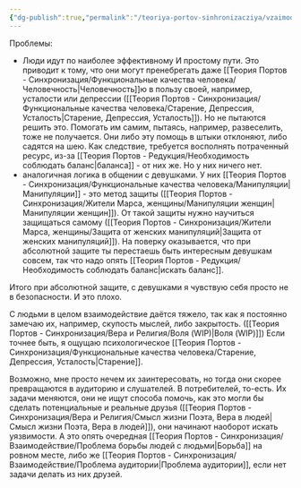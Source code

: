 ```yaml
---
{"dg-publish":true,"permalink":"/teoriya-portov-sinhronizacziya/vzaimodejstvie/vzaimootnosheniya-lyudej/"}
---
```


Проблемы:
- Люди идут по наиболее эффективному И простому пути. Это приводит к тому, что они могут пренебрегать даже [[Теория Портов - Синхронизация/Функциональные качества человека/Человечность\|Человечность]]ю в пользу своей, например, усталости или депрессии ([[Теория Портов - Синхронизация/Функциональные качества человека/Старение, Депрессия, Усталость\|Старение, Депрессия, Усталость]]). Но не пытаются решить это. Помогать им самим, пытаясь, например, развеселить, тоже не получается. Они либо эту помощь в штыки отклоняют, либо садятся на шею. Как следствие, требуется восполнять потраченный ресурс, из-за [[Теория Портов - Редукция/Необходимость соблюдать баланс\|баланса]] - от них же. Но у них ничего нет.
- аналогичная логика в общении с девушками. У них [[Теория Портов - Синхронизация/Функциональные качества человека/Манипуляции\|Манипуляции]] - это метод защиты ([[Теория Портов - Синхронизация/Жители Марса, женщины/Манипуляции женщин\|Манипуляции женщин]]). От такой защиты нужно научиться защищаться самому ([[Теория Портов - Синхронизация/Жители Марса, женщины/Защита от женских манипуляций\|Защита от женских манипуляций]]). На поверку оказывается, что при абсолютной защите ты перестаешь быть интересным девушкам совсем, так что надо опять [[Теория Портов - Редукция/Необходимость соблюдать баланс\|искать баланс]].

Итого при абсолютной защите, с девушками я чувствую себя просто не в безопасности. И это плохо.

С людьми в целом взаимодействие даётся тяжело, так как я постоянно замечаю их, например, скупость мыслей, либо закрытость. ([[Теория Портов - Синхронизация/Вера и Религия/Воля (WIP)\|Воля (WIP)]])
Если точнее быть, я ощущаю психологическое [[Теория Портов - Синхронизация/Функциональные качества человека/Старение, Депрессия, Усталость\|Старение]].

Возможно, мне просто нечем их заинтересовать, но тогда они скорее превращаются в аудиторию и слушателей.
В потребителей, то-есть. Их задачи меняются, они не ищут способа помочь, как это могли бы сделать потенциальные и реальные друзья ([[Теория Портов - Синхронизация/Вера и Религия/Смысл жизни Поэта, Вера в людей\|Смысл жизни Поэта, Вера в людей]]), они начинают наоборот искать уязвимости.
А это опять очередная [[Теория Портов - Синхронизация/Взаимодействие/Проблема борьбы людей с людьми\|Борьба]] на ровном месте, либо же [[Теория Портов - Синхронизация/Взаимодействие/Проблема аудитории\|Проблема аудитории]], если нет задачи делать из них друзей.